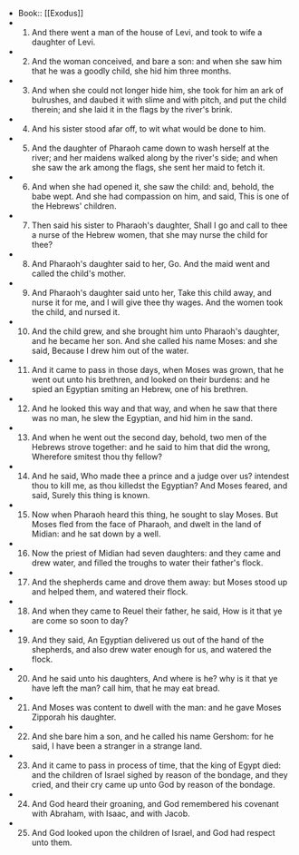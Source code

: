 - Book:: [[Exodus]]
- 1. And there went a man of the house of Levi, and took to wife a daughter of Levi.
- 2. And the woman conceived, and bare a son: and when she saw him that he was a goodly child, she hid him three months.
- 3. And when she could not longer hide him, she took for him an ark of bulrushes, and daubed it with slime and with pitch, and put the child therein; and she laid it in the flags by the river's brink.
- 4. And his sister stood afar off, to wit what would be done to him.
- 5. And the daughter of Pharaoh came down to wash herself at the river; and her maidens walked along by the river's side; and when she saw the ark among the flags, she sent her maid to fetch it.
- 6. And when she had opened it, she saw the child: and, behold, the babe wept. And she had compassion on him, and said, This is one of the Hebrews' children.
- 7. Then said his sister to Pharaoh's daughter, Shall I go and call to thee a nurse of the Hebrew women, that she may nurse the child for thee?
- 8. And Pharaoh's daughter said to her, Go. And the maid went and called the child's mother.
- 9. And Pharaoh's daughter said unto her, Take this child away, and nurse it for me, and I will give thee thy wages. And the women took the child, and nursed it.
- 10. And the child grew, and she brought him unto Pharaoh's daughter, and he became her son. And she called his name Moses: and she said, Because I drew him out of the water.
- 11. And it came to pass in those days, when Moses was grown, that he went out unto his brethren, and looked on their burdens: and he spied an Egyptian smiting an Hebrew, one of his brethren.
- 12. And he looked this way and that way, and when he saw that there was no man, he slew the Egyptian, and hid him in the sand.
- 13. And when he went out the second day, behold, two men of the Hebrews strove together: and he said to him that did the wrong, Wherefore smitest thou thy fellow?
- 14. And he said, Who made thee a prince and a judge over us? intendest thou to kill me, as thou killedst the Egyptian? And Moses feared, and said, Surely this thing is known.
- 15. Now when Pharaoh heard this thing, he sought to slay Moses. But Moses fled from the face of Pharaoh, and dwelt in the land of Midian: and he sat down by a well.
- 16. Now the priest of Midian had seven daughters: and they came and drew water, and filled the troughs to water their father's flock.
- 17. And the shepherds came and drove them away: but Moses stood up and helped them, and watered their flock.
- 18. And when they came to Reuel their father, he said, How is it that ye are come so soon to day?
- 19. And they said, An Egyptian delivered us out of the hand of the shepherds, and also drew water enough for us, and watered the flock.
- 20. And he said unto his daughters, And where is he? why is it that ye have left the man? call him, that he may eat bread.
- 21. And Moses was content to dwell with the man: and he gave Moses Zipporah his daughter.
- 22. And she bare him a son, and he called his name Gershom: for he said, I have been a stranger in a strange land.
- 23. And it came to pass in process of time, that the king of Egypt died: and the children of Israel sighed by reason of the bondage, and they cried, and their cry came up unto God by reason of the bondage.
- 24. And God heard their groaning, and God remembered his covenant with Abraham, with Isaac, and with Jacob.
- 25. And God looked upon the children of Israel, and God had respect unto them.

